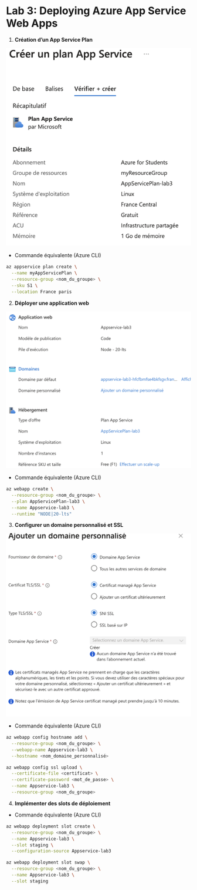 # Lab 3: Deploying Azure App Service Web Apps

1. **Création d’un App Service Plan**

![1.png](1.png)

- Commande équivalente (Azure CLI)
```bash
az appservice plan create \
  --name myAppServicePlan \
  --resource-group <nom_du_groupe> \
  --sku S1 \
  --location France paris
```

2. **Déployer une application web**

![2.png](2.png)

- Commande équivalente (Azure CLI)
```bash
az webapp create \
  --resource-group <nom_du_groupe> \
  --plan AppServicePlan-lab3 \
  --name Appservice-lab3 \
  --runtime "NODE|20-lts"
```

3. **Configurer un domaine personnalisé et SSL**

![3.png](3.png)

- Commande équivalente (Azure CLI)
```bash
az webapp config hostname add \
  --resource-group <nom_du_groupe> \
  --webapp-name Appservice-lab3 \
  --hostname <nom_domaine_personnalisé>
```

```bash
az webapp config ssl upload \
  --certificate-file <certificat> \
  --certificate-password <mot_de_passe> \
  --name Appservice-lab3 \
  --resource-group <nom_du_groupe>
```

4. **Implémenter des slots de déploiement**

- Commande équivalente (Azure CLI)
```bash
az webapp deployment slot create \
  --resource-group <nom_du_groupe> \
  --name Appservice-lab3 \
  --slot staging \
  --configuration-source Appservice-lab3
```

```bash
az webapp deployment slot swap \
  --resource-group <nom_du_groupe> \
  --name Appservice-lab3 \
  --slot staging
```